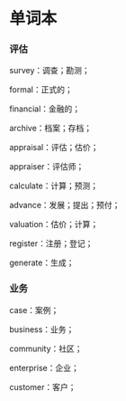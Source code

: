 # 单词本

### 评估

survey：调查；勘测；

formal：正式的；

financial：金融的；

archive：档案；存档；

appraisal：评估；估价；

appraiser：评估师；

calculate：计算；预测；

advance：发展；提出；预付；

valuation：估价；计算；

register：注册；登记；

generate：生成；

### 业务

case：案例；

business：业务；

community：社区；

enterprise：企业；

customer：客户；
